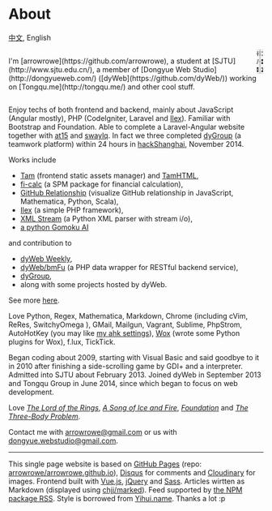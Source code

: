 About
===

[中文](#!/about.chs), English

<div style="display:flex;justify-content:space-between">
  <p>I'm [arrowrowe](https://github.com/arrowrowe), a student at [SJTU](http://www.sjtu.edu.cn/), a member of [Dongyue Web Studio](http://dongyueweb.com/) ([dyWeb](https://github.com/dyWeb/)) working on [Tongqu.me](http://tongqu.me/) and other cool stuff.</p>
  <a href="https://github.com/arrowrowe">
    <img src="logo.png" style="width:48px;height:48px;">
  </a>
</div>

Enjoy techs of both frontend and backend, mainly about
  JavaScript (Angular mostly),
  PHP (CodeIgniter, Laravel and [Ilex](https://github.com/arrowrowe/ilex)).
Familiar with Bootstrap and Foundation.
Able to complete a Laravel-Angular website together with [at15](https://github.com/at15) and [swaylq](https://github.com/swaylq). In fact we three completed [dyGroup](https://gitcafe.com/arrowrowe/dyGroup) (a teamwork platform) within 24 hours in [hackShanghai](http://www.hackshanghai.com/), November 2014.

Works include
- [Tam](https://github.com/arrowrowe/tam) (frontend static assets manager) and [TamHTML](https://github.com/arrowrowe/tam-html),
- [fi-calc](https://github.com/arrowrowe/fi-calc) (a SPM package for financial calculation),
- [GitHub Relationship](https://github.com/arrowrowe/github-relationship) (visualize GitHub relationship in JavaScript, Mathematica, Python, Scala),
- [Ilex](https://github.com/arrowrowe/ilex) (a simple PHP framework),
- [XML Stream](https://github.com/arrowrowe/xml_stream) (a Python XML parser with stream i/o),
- [a python Gomoku AI](https://github.com/arrowrowe/gomoku)

and contribution to
- [dyWeb Weekly](https://github.com/dyweb/web-stuff/tree/master/weekly/),
- [dyWeb/bmFu](https://github.com/dyWeb/bmFu) (a PHP data wrapper for RESTful backend service),
- [dyGroup](https://gitcafe.com/arrowrowe/dyGroup),
- along with some projects hosted by dyWeb.

See more [here](https://github.com/arrowrowe).

Love
  Python,
  Regex,
  Mathematica,
  Markdown,
  Chrome (including
    cVim,
    ReRes,
    SwitchyOmega
  ),
  GMail,
  Mailgun,
  Vagrant,
  Sublime,
  PhpStrom,
  AutoHotKey (you may like [my ahk settings](https://gist.github.com/arrowrowe/ecf73aa95654d1d213e4)),
  [Wox](https://github.com/qianlifeng/Wox) (wrote some Python plugins for Wox),
  f.lux,
  TickTick.

Began coding about 2009,
  starting with Visual Basic and said goodbye to it in 2010 after finishing a side-scrolling game by GDI+ and a interpreter.
Admitted into SJTU about February 2013.
Joined dyWeb in September 2013
  and Tongqu Group in June 2014, since which began to focus on web development.

Love [_The Lord of the Rings_](http://en.wikipedia.org/wiki/The_Lord_of_the_Rings), [_A Song of Ice and Fire_](http://en.wikipedia.org/wiki/A_Song_of_Ice_and_Fire), [_Foundation_][1] and [_The Three-Body Problem_](http://en.wikipedia.org/wiki/The_Three-Body_Problem).

Contact me with [arrowrowe@gmail.com](mailto:arrowrowe@gmail.com) or us with [dongyue.webstudio@gmail.com](mailto:dongyue.webstudio@gmail.com).

---

This single page website is based on
  [GitHub Pages](https://pages.github.com/) (repo: [arrowrowe/arrowrowe.github.io](https://github.com/arrowrowe/arrowrowe.github.io)),
  [Disqus](https://disqus.com/) for comments
  and [Cloudinary](https://cloudinary.com/) for images.
  Frontend built with
    [Vue.js](http://vuejs.org/),
    [jQuery](https://github.com/jquery/jquery)
    and [Sass](http://sass-lang.com/).
  Articles wirtten as Markdown (displayed using [chjj/marked](https://github.com/chjj/marked)).
  Feed supported by [the NPM package RSS](https://www.npmjs.com/package/rss).
  Style is borrowed from [Yihui.name](http://yihui.name/).
Thanks a lot :p

[1]: http://en.wikipedia.org/wiki/Foundation_(Isaac_Asimov_novel)
